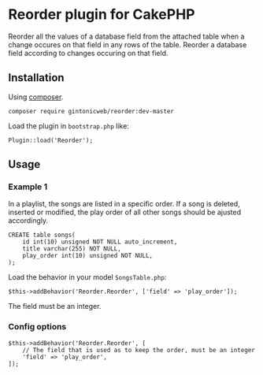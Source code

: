 # Reorder plugin for CakePHP

Reorder all the values of a database field from the attached table when a change occures on that field in any rows of the table.
Reorder a database field according to changes occuring on that field.

## Installation

Using [composer](http://getcomposer.org).

```
composer require gintonicweb/reorder:dev-master
```

Load the plugin in ```bootstrap.php``` like:

```
Plugin::load('Reorder');
```

## Usage

### Example 1

In a playlist, the songs are listed in a specific order. If a song is deleted, inserted or modified, the play order of all other songs should be ajusted accordingly.

```
CREATE table songs(
    id int(10) unsigned NOT NULL auto_increment,
    title varchar(255) NOT NULL,
    play_order int(10) unsigned NOT NULL,
);
```

Load the behavior in your model ```SongsTable.php```:

```
$this->addBehavior('Reorder.Reorder', ['field' => 'play_order']);
```

The field must be an integer.


### Config options


```
$this->addBehavior('Reorder.Reorder', [
    // The field that is used as to keep the order, must be an integer
    'field' => 'play_order',
]);
```
